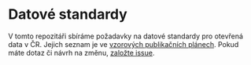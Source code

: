 # Datové standardy
V tomto repozitáři sbíráme požadavky na datové standardy pro otevřená data v ČR.
Jejich seznam je ve [vzorových publikačních plánech](https://opendata.gov.cz/vzor:start).
Pokud máte dotaz či návrh na změnu, [založte issue](https://github.com/opendata-mvcr/datove-standardy/issues/new).
